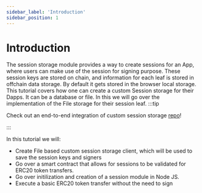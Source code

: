 ```yaml
---
sidebar_label: 'Introduction'
sidebar_position: 1
---
```


# Introduction

The session storage module provides a way to create sessions for an App, where users can make use of the session for signing purpose. These session keys are stored on chain, and information for each leaf is stored in offchain data storage. By default it gets stored in the browser local storage. This tutorial covers how one can create a custom Session storage for their Dapps. It can be a database or file. In this we will go over the implementation of the File storage for their session leaf.
:::tip

Check out an end-to-end integration of custom session storage [repo](https://github.com/bcnmy/custom-session-storage-tutorial)!

:::

In this tutorial we will: 

- Create File based custom session storage client, which will be used to save the session keys and signers
- Go over a smart contract that allows for sessions to be validated for ERC20 token transfers.
- Go over initilization and creation of a session module in Node JS.
- Execute a basic ERC20 token transfer without the need to sign 


